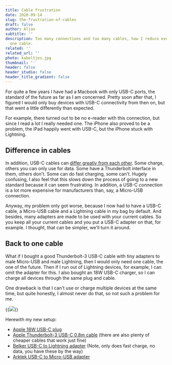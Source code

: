 ```yaml
---
title: Cable frustration
date: 2020-09-14
slug: the-frustration-of-cables
draft: false
author: Aljan
subtitle: ''
description: Too many connections and too many cables, how I reduce everything to
  one cable.
related: ''
related_url: ''
photo: kabeltjes.jpg
thumbnail: ''
header: false
header_studio: false
header_title_gradient: false
---
```


For quite a few years I have had a Macbook with only USB-C ports, the standard of the future as far as I am concerned. Pretty soon after that, I figured I would only buy devices with USB-C connectivity from then on, but that went a little differently than expected.

For example, there turned out to be no e-reader with this connection, but since I read a lot I really needed one. The iPhone also proved to be a problem, the iPad happily went with USB-C, but the iPhone stuck with Lightning.

## Difference in cables

In addition, USB-C cables can [differ greatly from each other](https://www.howtogeek.com/353410/3-problems-with-usb-c-you-need-to-know/). Some charge, others you can only use for data. Some have a Thunderbolt interface in them, others don't. Some can do fast charging, some can't. Hugely confusing, I also feel that this slows down the process of going to a new standard because it can seem frustrating. In addition, a USB-C connection is a lot more expensive for manufacturers than, say, a Micro-USB connection.

Anyway, my problem only got worse, because I now had to have a USB-C cable, a Micro-USB cable and a Lightning cable in my bag by default. And besides, many adapters are made to be used with your current cables. So you keep all your current cables and you put a USB-C adapter on that, for example. I thought, that can be simpler, we'll turn it around.

## Back to one cable

What if I bought a good Thunderbolt-3 USB-C cable with tiny adapters to male Micro-USB and male Lightning, then I would only need one cable, the one of the future. Then if I run out of Lightning devices, for example, I can omit the adapter for this. I also bought an 18W USB-C charger, so I can charge all devices through the same plug and cable.

One drawback is that I can't use or charge multiple devices at the same time, but quite honestly, I almost never do that, so not such a problem for me.

{{<image src="kabeltjes.jpg" caption="Kabelfrustratie">}}

Herewith my new setup:

- [Apple 18W USB-C plug](https://www.apple.com/nl/shop/product/MU7V2ZM/A/usb%E2%80%91c-lichtnetadapter-van-18-w)
- [Apple Thunderbolt-3 USB-C 0.8m cable](https://www.apple.com/nl/shop/product/MQ4H2ZM/A/thunderbolt-3-kabel-van-08-m-usb-c) (there are also plenty of cheaper cables that work just fine)
- [Belker USB-C to Lightning adapter](https://eu.belkertech.com/products/usb-c-to-lightning-adapter) (Note, only does fast charge, no data, you have these by the way)
- [Arktek USB-C to Micro-USB adapter](https://www.amazon.nl/gp/product/B071W8WQBD/ref=ppx_yo_dt_b_asin_title_o02_s00?ie=UTF8&amp;psc=1)